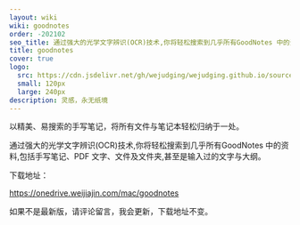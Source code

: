 ```yaml
---
layout: wiki
wiki: goodnotes
order: -202102
seo_title: 通过强大的光学文字辨识(OCR)技术,你将轻松搜索到几乎所有GoodNotes 中的资料,包括手写笔记、PDF 文字、文件及文件夹,甚至是输入过的文字与大纲。
title: goodnotes
cover: true
logo:
  src: https://cdn.jsdelivr.net/gh/wejudging/wejudging.github.io/source/images/项目图片/goodnotes/goodnotes.png
  small: 120px
  large: 240px
description: 灵感，永无纸境
---
```




以精美、易搜索的手写笔记，将所有文件与笔记本轻松归纳于一处。

通过强大的光学文字辨识(OCR)技术,你将轻松搜索到几乎所有GoodNotes 中的资料,包括手写笔记、PDF 文字、文件及文件夹,甚至是输入过的文字与大纲。

下载地址：

https://onedrive.weijiajin.com/mac/goodnotes


如果不是最新版，请评论留言，我会更新，下载地址不变。